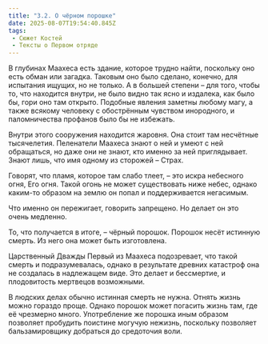 ```yaml
---
title: "3.2. О чёрном порошке"
date: 2025-08-07T19:54:40.845Z
tags:
 - Сюжет Костей
 - Тексты о Первом отряде
---
```


В глубинах Маахеса есть здание, которое трудно найти, поскольку оно есть
обман или загадка. Таковым оно было сделано, конечно, для испытания
ищущих, но не только. А в большей степени – для того, чтобы то, что
находится внутри, не было видно так ясно и издалека, как было бы, гори
оно там открыто. Подобные явления заметны любому магу, а также всякому
человеку с обострённым чувством инородного, и паломничества профанов
было бы не избежать.

Внутри этого сооружения находится жаровня. Она стоит там несчётные
тысячелетия. Пеленатели Маахеса знают о ней и умеют с ней обращаться, но
даже они не знают, кто именно за ней приглядывает. Знают лишь, что имя
одному из сторожей – Страх.

Говорят, что пламя, которое там слабо тлеет, – это искра небесного огня,
Его огня. Такой огонь не может существовать ниже небес, однако каким-то
образом на землю он попал и поддерживается негасимым.

Что именно он пережигает, говорить запрещено. Но делает он это очень
медленно.

То, что получается в итоге, – чёрный порошок. Порошок несёт истинную
смерть. Из него она может быть изготовлена.

Царственный Дважды Первый из Маахеса подозревает, что такой смерть и
подразумевалась, однако в результате древних катастроф она не создалась
в надлежащем виде. Это делает и бессмертие, и плодовитость мертвецов
возможными.

В людских делах обычно истинная смерть не нужна. Отнять жизнь можно
гораздо проще. Однако порошок может погасить жизнь там, где её чрезмерно
много. Употребление же порошка иным образом позволяет пробудить поистине
могучую нежизнь, поскольку позволяет бальзамировщику добраться до
средоточия воли.
